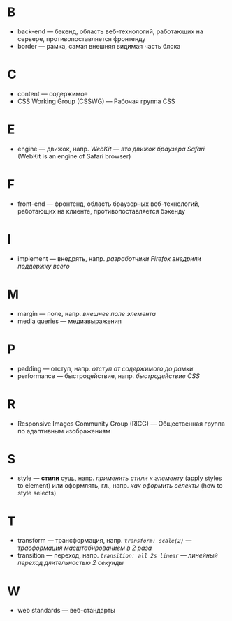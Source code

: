 # B

- back-end — бэкенд, область веб-технологий, работающих на сервере, противопоставляется фронтенду
- border — рамка, самая внешняя видимая часть блока

# C

- content — содержимое
- CSS Working Group (CSSWG) — Рабочая группа CSS

# E

- engine — движок, напр. _WebKit — это движок браузера Safari_ (WebKit is an engine of Safari browser)

# F

- front-end — фронтенд, область браузерных веб-технологий, работающих на клиенте, противопоставляется бэкенду

# I

- implement — внедрять, напр. _разработчики Firefox внедрили поддержку всего_

# M

- margin — поле, напр. _внешнее поле элемента_
- media queries — медиавыражения

# P

- padding — отступ, напр. _отступ от содержимого до рамки_
- performance — быстродействие, напр. _быстродействие CSS_

# R

- Responsive Images Community Group (RICG) — Общественная группа по адаптивным изображениям

# S

- style — **стили** сущ., напр. _применить стили к элементу_ (apply styles to element) или оформлять, гл., напр. _как оформить селекты_ (how to style selects)

# T

- transform — трансформация, напр. _`transform: scale(2)` — трасформация масштабированием в 2 раза_
- transition — переход, напр. _`transition: all 2s linear` — линейный переход длительностью 2 секунды_

# W

- web standards — веб-стандарты
